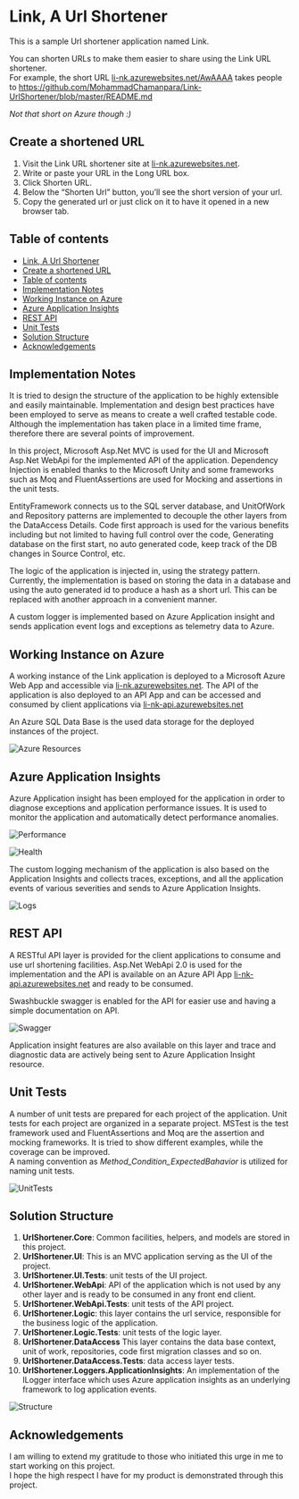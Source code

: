 # Link, A Url Shortener
   
This is a sample Url shortener application named Link.  
  
You can shorten URLs to make them easier to share using the Link URL shortener.  
For example, the short URL [li-nk.azurewebsites.net/AwAAAA](http://li-nk.azurewebsites.net/AwAAAA) takes people to https://github.com/MohammadChamanpara/Link-UrlShortener/blob/master/README.md  
  
_Not that short on Azure though :)_  
  
## Create a shortened URL
  1. Visit the Link URL shortener site at [li-nk.azurewebsites.net](http://li-nk.azurewebsites.net).
  1. Write or paste your URL in the Long URL box.
  1. Click Shorten URL.
  1. Below the “Shorten Url” button, you’ll see the short version of your url. 
  1. Copy the generated url or just click on it to have it opened in a new browser tab.

## Table of contents

  * [Link, A Url Shortener](#link-a-url-shortener)
  * [Create a shortened URL](#create-a-shortened-url)
  * [Table of contents](#table-of-contents)  
  * [Implementation Notes](#implementation-notes)  
  * [Working Instance on Azure](#working-instance-on-azure)
  * [Azure Application Insights](#azure-application-insights)
  * [REST API](#rest-api)
  * [Unit Tests](#unit-tests)
  * [Solution Structure](#solution-structure)
  * [Acknowledgements](#acknowledgements)

## Implementation Notes
It is tried to design the structure of the application to be highly extensible and easily maintainable.
Implementation and design best practices have been employed to serve as means to create a well crafted testable code.
Although the implementation has taken place in a limited time frame, therefore there are several points of improvement.
  
In this project, Microsoft Asp.Net MVC is used for the UI and Microsoft Asp.Net WebApi for the implemented API of the application.
Dependency Injection is enabled thanks to the Microsoft Unity and some frameworks such as Moq and FluentAssertions are used for Mocking and assertions in the unit tests.

EntityFramework connects us to the SQL server database, and UnitOfWork and Repository patterns are implemented to decouple the other layers from the DataAccess Details. Code first approach is used for the various benefits including but not limited to having full control over the code, Generating database on the first start, no auto generated code, keep track of the DB changes in Source Control, etc. 

The logic of the application is injected in, using the strategy pattern. Currently, the implementation is based on storing the data in a database and using the auto generated id to produce a hash as a short url. This can be replaced with another approach in a convenient manner.  
  
A custom logger is implemented based on Azure Application insight and sends application event logs and exceptions as telemetry data to Azure.

## Working Instance on Azure
A working instance of the Link application is deployed to a Microsoft Azure Web App and accessible via [li-nk.azurewebsites.net](http://li-nk.azurewebsites.net). The API of the application is also deployed to an API App and can be accessed and consumed by client applications via [li-nk-api.azurewebsites.net](http://li-nk-api.azurewebsites.net/)  
  
An Azure SQL Data Base is the used data storage for the deployed instances of the project.  
  
![Azure Resources](screenshots/AzureResources.png)  

## Azure Application Insights
Azure Application insight has been employed for the application in order to diagnose exceptions and application performance issues. It is used to monitor the application and automatically detect performance anomalies.  
  
![Performance](screenshots/AiPerformance.png)  
  
![Health](screenshots/AiHealth.png)  
  
The custom logging mechanism of the application is also based on the Application Insights and collects traces, exceptions, and all the application events of various severities and sends to Azure Application Insights.  
  
![Logs](screenshots/AiLog.png)  
  
## REST API
A RESTful API layer is provided for the client applications to consume and use url shortening facilities.
Asp.Net WebApi 2.0 is used for the implementation and the API is available on an Azure API App  [li-nk-api.azurewebsites.net](http://li-nk-api.azurewebsites.net) and ready to be consumed.  
  
Swashbuckle swagger is enabled for the API for easier use and having a simple documentation on API.  
  
  ![Swagger](screenshots/Swagger.png)  
  
Application insight features are also available on this layer and trace and diagnostic data are actively being sent to Azure Application Insight resource.

## Unit Tests
A number of unit tests are prepared for each project of the application. Unit tests for each project are organized in a separate project. MSTest is the test framework used and FluentAssertions and Moq are the assertion and mocking frameworks. It is tried to show different examples, while the coverage can be improved.  
A naming convention as _Method_Condition_ExpectedBahavior_ is utilized for naming unit tests.  
  
  ![UnitTests](screenshots/UnitTests.png)   
  
## Solution Structure
  1. __UrlShortener.Core__: Common facilities, helpers, and models are stored in this project.  
  1. __UrlShortener.UI__: This is an MVC application serving as the UI of the project.  
  1. __UrlShortener.UI.Tests__: unit tests of the UI project.  
  1. __UrlShortener.WebApi__: API of the application which is not used by any other layer and is ready to be consumed in any front end client.  
  1. __UrlShortener.WebApi.Tests__: unit tests of the API project.  
  1. __UrlShortener.Logic__: this layer contains the url service, responsible for the business logic of the application.  
  1. __UrlShortener.Logic.Tests__: unit tests of the logic layer.  
  1. __UrlShortener.DataAccess__ This layer contains the data base context, unit of work, repositories, code first migration classes and so on.  
  1. __UrlShortener.DataAccess.Tests__: data access layer tests.  
  1. __UrlShortener.Loggers.ApplicationInsights__: An implementation of the ILogger interface which uses Azure application insights as an underlying framework to log application events.  
    
  ![Structure](screenshots/SolutionStructure.png)  
  
## Acknowledgements
  I am willing to extend my gratitude to those who initiated this urge in me to start working on this project.  
  I hope the high respect I have for my product is demonstrated through this project.

